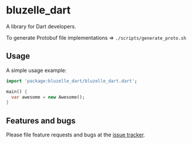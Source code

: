 # bluzelle_dart

A library for Dart developers.

To generate Protobuf file implementations => `./scripts/generate_proto.sh`

## Usage

A simple usage example:

```dart
import 'package:bluzelle_dart/bluzelle_dart.dart';

main() {
  var awesome = new Awesome();
}
```

## Features and bugs

Please file feature requests and bugs at the [issue tracker][tracker].

[tracker]: http://example.com/issues/replaceme
